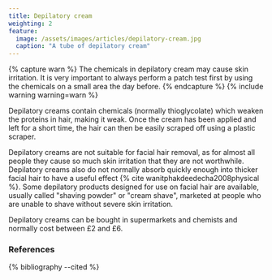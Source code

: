 ```yaml
---
title: Depilatory cream
weighting: 2
feature:
  image: /assets/images/articles/depilatory-cream.jpg
  caption: "A tube of depilatory cream"
---
```


{% capture warn %}
The chemicals in depilatory cream may cause skin irritation. It is very important to always perform a patch test first by using the chemicals on a small area the day before.
{% endcapture %}
{% include warning warning=warn %}

Depilatory creams contain chemicals (normally thioglycolate) which weaken the proteins in hair, making it weak. Once the cream has been applied and left for a short time, the hair can then be easily scraped off using a plastic scraper.

Depilatory creams are not suitable for facial hair removal, as for almost all people they cause so much skin irritation that they are not worthwhile. Depilatory creams also do not normally absorb quickly enough into thicker facial hair to have a useful effect {% cite wanitphakdeedecha2008physical  %}. Some depilatory products designed for use on facial hair are available, usually called "shaving powder" or "cream shave", marketed at people who are unable to shave without severe skin irritation.

Depilatory creams can be bought in supermarkets and chemists and normally cost between £2 and £6.

### References

{% bibliography --cited %}
